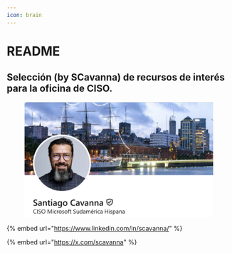 ```yaml
---
icon: brain
---
```


# README

## Selección (by SCavanna) de recursos de interés para la oficina de CISO.

<figure><img src=".gitbook/assets/image (36).png" alt=""><figcaption></figcaption></figure>

{% embed url="https://www.linkedin.com/in/scavanna/" %}

{% embed url="https://x.com/scavanna" %}
